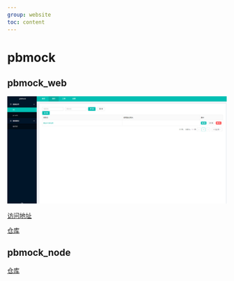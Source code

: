 ```yaml
---
group: website
toc: content
---
```


# pbmock

## pbmock_web

![pbmock_web](./images/pb_mock.png)

[访问地址](http://www.torrentjiang.store/pbmock/)

[仓库](https://github.com/torrentjiang/pbmock)

## pbmock_node

[仓库](https://github.com/torrentjiang/pbmock_node)
